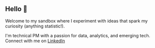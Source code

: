 ## Hello 👋

Welcome to my sandbox where I experiment with ideas that spark my curiosity (anything statistic!). 

I'm technical PM with a passion for data, analytics, and emerging tech. Connect with me on [LinkedIn](https://www.linkedin.com/in/khangle3/)


<!--
**shibahmm/shibahmm** is a ✨ _special_ ✨ repository because its `README.md` (this file) appears on your GitHub profile.

Here are some ideas to get you started:

- 🔭 I’m currently working on ...
- 🌱 I’m currently learning ...
- 👯 I’m looking to collaborate on ...
- 🤔 I’m looking for help with ...
- 💬 Ask me about ...
- 📫 How to reach me: ...
- 😄 Pronouns: ...
- ⚡ Fun fact: ...
-->
